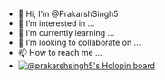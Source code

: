 - 👋 Hi, I’m @PrakarshSingh5
- 👀 I’m interested in ...
- 🌱 I’m currently learning ...
- 💞️ I’m looking to collaborate on ...
- 📫 How to reach me ...
- [![@prakarshsingh5's Holopin board](https://holopin.me/prakarshsingh5)](https://holopin.io/@prakarshsingh5)

<!---
PrakarshSingh5/PrakarshSingh5 is a ✨ special ✨ repository because its `README.md` (this file) appears on your GitHub profile.
You can click the Preview link to take a look at your changes.
--->
